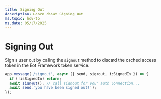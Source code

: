 ```yaml
---
title: Signing Out
description: Learn about Signing Out
ms.topic: how-to
ms.date: 05/17/2025
---
```

# Signing Out

Sign a user out by calling the `signout` method to discard the cached access token in the Bot Framework token service.

```ts
app.message('/signout', async ({ send, signout, isSignedIn }) => {
  if (!isSignedIn) return;
  await signout(); // call signout for your auth connection...
  await send('you have been signed out!');
});
```
